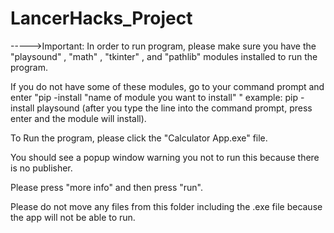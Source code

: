 # LancerHacks_Project

----->Important: In order to run program, please make sure you have the "playsound" , "math" , "tkinter" , and "pathlib" modules installed to run the program.

If you do not have some of these modules, go to your command prompt and enter "pip -install "name of module you want to install" " example: pip -install playsound (after you type the line into the command prompt, press enter and the module will install).

To Run the program, please click the "Calculator App.exe" file.

You should see a popup window warning you not to run this because there is no publisher.

Please press "more info" and then press "run".

Please do not move any files from this folder including the .exe file because the app will not be able to run.
